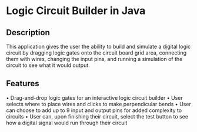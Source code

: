 # Logic Circuit Builder in Java

## __Description__
This application gives the user the ability to build and simulate a digital logic circuit by dragging logic gates onto the circuit board grid area, connecting them with wires, changing the input pins, and running a simulation of the circuit to see what it would output.

## __Features__
 • Drag-and-drop logic gates for an interactive logic circuit builder
 • User selects where to place wires and clicks to make perpendicular bends
 • User can choose to add up to 9 input and output pins for added complexity to circuits
 • User can, upon finishing their circuit, select the test button to see how a digital signal would run through their circuit
